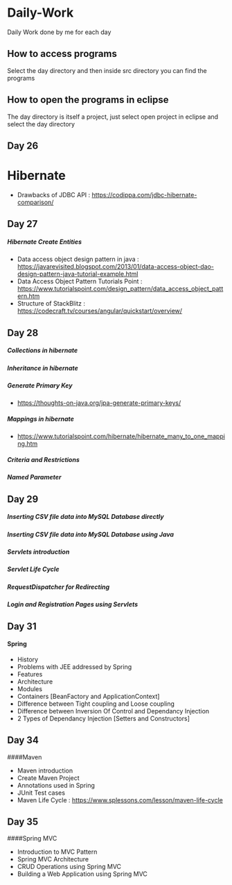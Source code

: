 # Daily-Work
Daily Work done by me for each day
## How to access programs
Select the day directory and then inside src directory you can find the programs
## How to open the programs in eclipse
The day directory is itself a project, just select open project in eclipse and select the day directory
## Day 26
# Hibernate
- Drawbacks of JDBC API : https://codippa.com/jdbc-hibernate-comparison/
## Day 27
##### Hibernate Create Entities
-  Data access object design pattern in java : https://javarevisited.blogspot.com/2013/01/data-access-object-dao-design-pattern-java-tutorial-example.html
- Data Access Object Pattern Tutorials Point : https://www.tutorialspoint.com/design_pattern/data_access_object_pattern.htm
- Structure of StackBlitz : https://codecraft.tv/courses/angular/quickstart/overview/
## Day 28
##### Collections in hibernate
##### Inheritance in hibernate
##### Generate Primary Key
- https://thoughts-on-java.org/jpa-generate-primary-keys/
##### Mappings in hibernate
- https://www.tutorialspoint.com/hibernate/hibernate_many_to_one_mapping.htm
##### Criteria and Restrictions
##### Named Parameter

## Day 29
##### Inserting CSV file data into MySQL Database directly
##### Inserting CSV file data into MySQL Database using Java
##### Servlets introduction
##### Servlet Life Cycle
##### RequestDispatcher for Redirecting
##### Login and Registration Pages using Servlets

## Day 31
#### Spring
- History
- Problems with JEE addressed by Spring
- Features
- Architecture
- Modules
- Containers [BeanFactory and ApplicationContext]
- Difference between Tight coupling and Loose coupling
- Difference between Inversion Of Control and Dependancy Injection
- 2 Types of Dependancy Injection [Setters and Constructors]

## Day 34
####Maven
- Maven introduction
- Create Maven Project
- Annotations used in Spring
- JUnit Test cases
- Maven Life Cycle : https://www.splessons.com/lesson/maven-life-cycle

## Day 35
####Spring MVC
- Introduction to MVC Pattern
- Spring MVC Architecture
- CRUD Operations using Spring MVC
- Building a Web Application using Spring MVC

